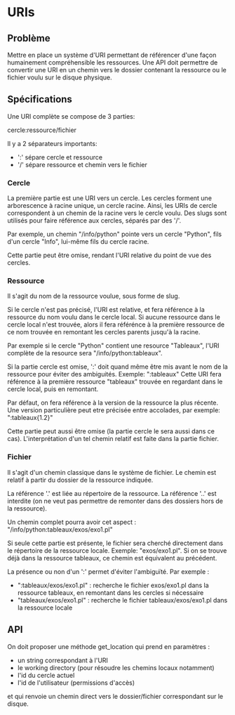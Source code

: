 # URIs #

## Problème ##
Mettre en place un système d'URI permettant de référencer d'une façon humainement compréhensible les ressources. Une API doit permettre de convertir une URI en un chemin vers le dossier contenant la ressource ou le fichier voulu sur le disque physique.

## Spécifications ##

Une URI complète se compose de 3 parties:

cercle:ressource/fichier

Il y a 2 séparateurs importants:
* ':' sépare cercle et ressource
* '/' sépare ressource et chemin vers le fichier

### Cercle ###

La première partie est une URI vers un cercle. Les cercles forment une arborescence à racine unique, un cercle racine. Ainsi, les URIs de cercle correspondent à un chemin de la racine vers le cercle voulu. Des slugs sont utilisés pour faire référence aux cercles, séparés par des '/'.

Par exemple, un chemin "/info/python" pointe vers un cercle "Python", fils d'un cercle "Info", lui-même fils du cercle racine.

Cette partie peut être omise, rendant l'URI relative du point de vue des cercles.

### Ressource ###

Il s'agit du nom de la ressource voulue, sous forme de slug.

Si le cercle n'est pas précisé, l'URI est relative, et fera référence à la ressource du nom voulu dans le cercle local. Si aucune ressource dans le cercle local n'est trouvée, alors il fera référénce à la première ressource de ce nom trouvée en remontant les cercles parents jusqu'à la racine.

Par exemple si le cercle "Python" contient une resource "Tableaux", l'URI complète de la resource sera "/info/python:tableaux".

Si la partie cercle est omise, ':' doit quand même être mis avant le nom de la ressource pour éviter des ambiguités.
Exemple: ":tableaux"
Cette URI fera référence à la première ressource "tableaux" trouvée en regardant dans le cercle local, puis en remontant.

Par défaut, on fera référence à la version de la ressource la plus récente. Une version particulière peut etre précisée entre accolades, par exemple:
":tableaux{1.2}"

Cette partie peut aussi être omise (la partie cercle le sera aussi dans ce cas). L'interprétation d'un tel chemin relatif est faite dans la partie fichier.

### Fichier ###
Il s'agit d'un chemin classique dans le système de fichier. Le chemin est relatif à partir du dossier de la ressource indiquée. 

La référence '.' est liée au répertoire de la ressource.
La référence '..' est interdite (on ne veut pas permettre de remonter dans des dossiers hors de la ressource).

Un chemin complet pourra avoir cet aspect : "/info/python:tableaux/exos/exo1.pl"

Si seule cette partie est présente, le fichier sera cherché directement dans le répertoire de la ressource locale.
Exemple: "exos/exo1.pl".
Si on se trouve déjà dans la ressource tableaux, ce chemin est équivalent au précédent.

La présence ou non d'un ':' permet d'éviter l'ambiguïté. Par exemple :
* ":tableaux/exos/exo1.pl" : recherche le fichier exos/exo1.pl dans la ressource tableaux, en remontant dans les cercles si nécessaire
* "tableaux/exos/exo1.pl" : recherche le fichier tableaux/exos/exo1.pl dans la ressource locale

## API ##

On doit proposer une méthode get_location qui prend en paramètres :
* un string correspondant à l'URI
* le working directory (pour résoudre les chemins locaux notamment)
* l'id du cercle actuel
* l'id de l'utilisateur (permissions d'accès)

et qui renvoie un chemin direct vers le dossier/fichier correspondant sur le disque.



